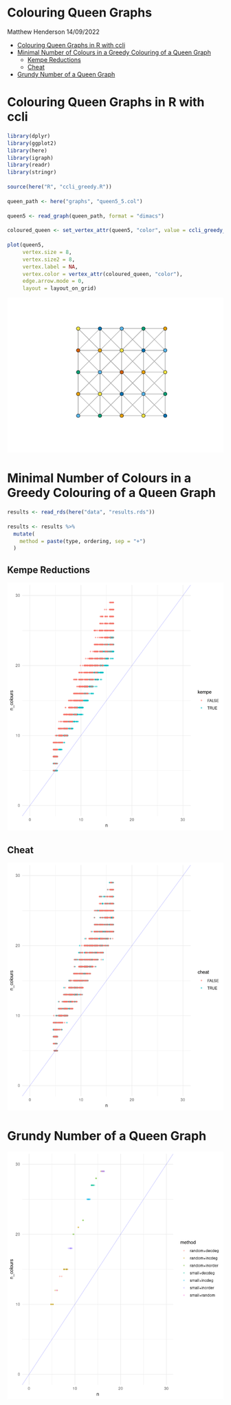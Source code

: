 Colouring Queen Graphs
================
Matthew Henderson
14/09/2022

-   [Colouring Queen Graphs in R with
    ccli](#colouring-queen-graphs-in-r-with-ccli)
-   [Minimal Number of Colours in a Greedy Colouring of a Queen
    Graph](#minimal-number-of-colours-in-a-greedy-colouring-of-a-queen-graph)
    -   [Kempe Reductions](#kempe-reductions)
    -   [Cheat](#cheat)
-   [Grundy Number of a Queen Graph](#grundy-number-of-a-queen-graph)

# Colouring Queen Graphs in R with ccli

``` r
library(dplyr)
library(ggplot2)
library(here)
library(igraph)
library(readr)
library(stringr)

source(here("R", "ccli_greedy.R"))

queen_path <- here("graphs", "queen5_5.col")

queen5 <- read_graph(queen_path, format = "dimacs")

coloured_queen <- set_vertex_attr(queen5, "color", value = ccli_greedy_colouring(queen_path))

plot(queen5,
     vertex.size = 8,
     vertex.size2 = 8,
     vertex.label = NA,
     vertex.color = vertex_attr(coloured_queen, "color"),
     edge.arrow.mode = 0,
     layout = layout_on_grid)
```

![](figure/queen_colouring-1.png)<!-- -->

# Minimal Number of Colours in a Greedy Colouring of a Queen Graph

``` r
results <- read_rds(here("data", "results.rds"))

results <- results %>%
  mutate(
    method = paste(type, ordering, sep = "+")
  )
```

## Kempe Reductions

![](figure/kempe_plot-1.png)<!-- -->

## Cheat

![](figure/cheat_plot-1.png)<!-- -->

# Grundy Number of a Queen Graph

![](figure/other_results_plot-1.png)<!-- -->
